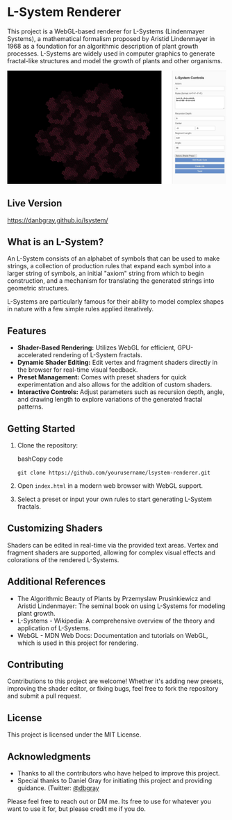 # L-System Renderer

This project is a WebGL-based renderer for L-Systems (Lindenmayer Systems), a mathematical formalism proposed by Aristid Lindenmayer in 1968 as a foundation for an algorithmic description of plant growth processes. L-Systems are widely used in computer graphics to generate fractal-like structures and model the growth of plants and other organisms.

![screenshot](https://github.com/danbgray/lsystem/blob/main/screenshot.jpg?raw=true)

## Live Version
https://danbgray.github.io/lsystem/

## What is an L-System?

An L-System consists of an alphabet of symbols that can be used to make strings, a collection of production rules that expand each symbol into a larger string of symbols, an initial "axiom" string from which to begin construction, and a mechanism for translating the generated strings into geometric structures.

L-Systems are particularly famous for their ability to model complex shapes in nature with a few simple rules applied iteratively.

## Features

- **Shader-Based Rendering:** Utilizes WebGL for efficient, GPU-accelerated rendering of L-System fractals.
- **Dynamic Shader Editing:** Edit vertex and fragment shaders directly in the browser for real-time visual feedback.
- **Preset Management:** Comes with preset shaders for quick experimentation and also allows for the addition of custom shaders.
- **Interactive Controls:** Adjust parameters such as recursion depth, angle, and drawing length to explore variations of the generated fractal patterns.

## Getting Started

1. Clone the repository:
    
    bashCopy code
    
    `git clone https://github.com/yourusername/lsystem-renderer.git`
    
2. Open `index.html` in a modern web browser with WebGL support.
    
3. Select a preset or input your own rules to start generating L-System fractals.
    

## Customizing Shaders

Shaders can be edited in real-time via the provided text areas. Vertex and fragment shaders are supported, allowing for complex visual effects and colorations of the rendered L-Systems.

## Additional References

- The Algorithmic Beauty of Plants by Przemyslaw Prusinkiewicz and Aristid Lindenmayer: The seminal book on using L-Systems for modeling plant growth.
- L-Systems - Wikipedia: A comprehensive overview of the theory and application of L-Systems.
- WebGL - MDN Web Docs: Documentation and tutorials on WebGL, which is used in this project for rendering.

## Contributing

Contributions to this project are welcome! Whether it's adding new presets, improving the shader editor, or fixing bugs, feel free to fork the repository and submit a pull request.

## License

This project is licensed under the MIT License.

## Acknowledgments

- Thanks to all the contributors who have helped to improve this project.
- Special thanks to Daniel Gray for initiating this project and providing guidance. (Twitter: [@dbgray](https://twitter.com/dbgray)

Please feel free to reach out or DM me.  Its free to use for whatever you want to use it for, but please credit me if you do.



